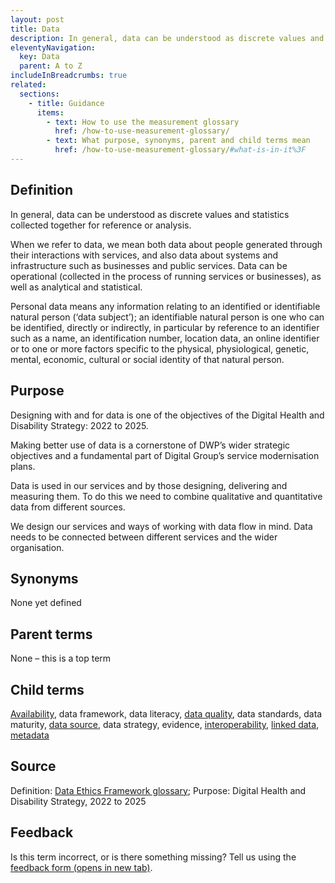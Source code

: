 ```yaml
---
layout: post
title: Data
description: In general, data can be understood as discrete values and statistics collected together for reference or analysis. When we refer to data, we mean both data about people generated through their interactions with services, and also data about systems and infrastructure such as businesses and public services. Data can be operational (collected in the process of running services or businesses), as well as analytical and statistical.
eleventyNavigation:
  key: Data
  parent: A to Z
includeInBreadcrumbs: true
related:
  sections:
    - title: Guidance
      items:
        - text: How to use the measurement glossary
          href: /how-to-use-measurement-glossary/
        - text: What purpose, synonyms, parent and child terms mean
          href: /how-to-use-measurement-glossary/#what-is-in-it%3F
---
```


## Definition

In general, data can be understood as discrete values and statistics collected together for reference or analysis.

When we refer to data, we mean both data about people generated through their interactions with services, and also data about systems and infrastructure such as businesses and public services. Data can be operational (collected in the process of running services or businesses), as well as analytical and statistical.

Personal data means any information relating to an identified or identifiable natural person (‘data subject’); an identifiable natural person is one who can be identified, directly or indirectly, in particular by reference to an identifier such as a name, an identification number, location data, an online identifier or to one or more factors specific to the physical, physiological, genetic, mental, economic, cultural or social identity of that natural person.

## Purpose

Designing with and for data is one of the objectives of the Digital Health and Disability Strategy: 2022 to 2025.

Making better use of data is a cornerstone of DWP’s wider strategic objectives and a fundamental part of Digital Group’s service modernisation plans.    
  
Data is used in our services and by those designing, delivering and measuring them. To do this we need to combine qualitative and quantitative data from different sources. 

We design our services and ways of working with data flow in mind. Data needs to be connected between different services and the wider organisation. 

## Synonyms

None yet defined

## Parent terms

None – this is a top term

## Child terms

[Availability](/a-to-z/availability), data framework, data literacy, [data quality](/a-to-z/data-quality), data standards, data maturity, [data source](/a-to-z/data-source), data strategy, evidence, [interoperability](/a-to-z/interoperability), [linked data](/a-to-z/linked-data), [metadata](/a-to-z/metadata)

## Source

Definition: [Data Ethics Framework glossary](https://www.gov.uk/government/publications/data-ethics-framework/data-ethics-framework-glossary-and-methodology#data); Purpose: Digital Health and Disability Strategy, 2022 to 2025 

## Feedback

Is this term incorrect, or is there something missing? Tell us using the <a href="https://forms.office.com/Pages/ResponsePage.aspx?id=DpxP-knna0i8NIr6EGM3VnGGqao7aCRJpUj9ujjADTdUM1JPNkEwRUdJUVpLQjhCMVZVQklDRDVHRC4u" target="_blank" class="govuk-link">feedback form (opens in new tab)</a>.

